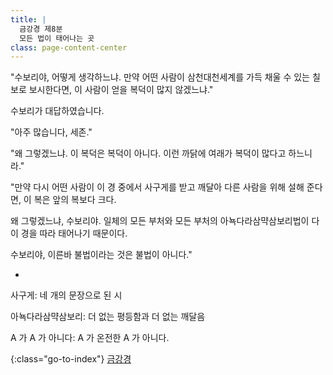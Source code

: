 ```yaml
---
title: |
  금강경 제8분
  모든 법이 태어나는 곳
class: page-content-center
---
```


"수보리야, 어떻게 생각하느냐.
만약 어떤 사람이 삼천대천세계를 가득 채울 수 있는 칠보로 보시한다면,
이 사람이 얻을 복덕이 많지 않겠느냐."

수보리가 대답하였습니다.

"아주 많습니다, 세존."

"왜 그렇겠느냐.
이 복덕은 복덕이 아니다.
이런 까닭에 여래가 복덕이 많다고 하느니라."

"만약 다시 어떤 사람이
이 경 중에서 사구게를 받고 깨달아 다른 사람을 위해 설해 준다면,
이 복은 앞의 복보다 크다.

왜 그렇겠느냐, 수보리야.
일체의 모든 부처와 모든 부처의 아뇩다라삼먁삼보리법이
다 이 경을 따라 태어나기 때문이다.

수보리야, 이른바 불법이라는 것은 불법이 아니다."

*


사구게: 네 개의 문장으로 된 시

아뇩다라삼먁삼보리: 더 없는 평등함과 더 없는 깨달음

A 가 A 가 아니다: A 가 온전한 A 가 아니다.

{:class="go-to-index"}
[금강경](index)